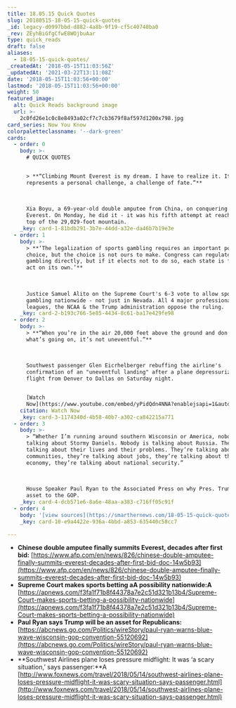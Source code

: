 ```yaml
---
title: 18.05.15 Quick Quotes
slug: 20180515-18-05-15-quick-quotes
_id: legacy-d0997bbd-d882-4a8b-9f19-cf5c40740ba0
_rev: ZEyhBiGfgCfwE8WOjbuAar
type: quick_reads
draft: false
aliases:
  - 18-05-15-quick-quotes/
_createdAt: '2018-05-15T11:03:56Z'
_updatedAt: '2021-03-22T13:11:08Z'
date: '2018-05-15T11:03:56+00:00'
lastmod: '2018-05-15T11:03:56+00:00'
weight: 50
featured_image:
  alt: Quick Reads background image
  url: >-
    2c0fd26e1c0c8e8493a02cf7c7cb3679f8af597d1200x798.jpg
card_series: Now You Know
colorpaletteclassname: '--dark-green'
cards:
  - order: 0
    body: >-
      # QUICK QUOTES


      > **“Climbing Mount Everest is my dream. I have to realize it. It also
      represents a personal challenge, a challenge of fate.”**  
        
        
        
      Xia Boyu, a 69-year-old double amputee from China, on conquering Mt.
      Everest. On Monday, he did it - it was his fifth attempt at reaching the
      top of the 29,029-foot mountain.
    _key: card-1-81bdb291-3b7e-44dd-a32e-da46b7b19e3e
  - order: 1
    body: >-
      > **‘The legalization of sports gambling requires an important policy
      choice, but the choice is not ours to make. Congress can regulate sports
      gambling directly, but if it elects not to do so, each state is free to
      act on its own.’**  
        
        
        
      Justice Samuel Alito on the Supreme Court's 6-3 vote to allow sports
      gambling nationwide - not just in Nevada. All 4 major professional sports
      leagues, the NCAA & the Trump administration oppose the ruling.
    _key: card-2-b193c766-5e85-4434-8c61-ba17e429fe98
  - order: 2
    body: >-
      > **“When you’re in the air 20,000 feet above the ground and don’t know
      what’s going on, it’s not uneventful.”**  
        
        
        
      Southwest passenger Glen Eicrhelberger rebuffing the airline's
      confirmation of an "uneventful landing" after a plane depressurized on a
      flight from Denver to Dallas on Saturday night.


      [Watch
      Now](https://www.youtube.com/embed/yPidQdn4NNA?enablejsapi=1&autoplay=1&rel=0)
    citation: Watch Now
    _key: card-3-1174340d-4b58-40b7-a302-ca842215a771
  - order: 3
    body: >-
      > “Whether I’m running around southern Wisconsin or America, nobody is
      talking about Stormy Daniels. Nobody is talking about Russia. They’re
      talking about their lives and their problems. They’re talking about their
      communities, they’re talking about jobs, they’re talking about the
      economy, they’re talking about national security.”  
        
        
        
      House Speaker Paul Ryan to the Associated Press on why Pres. Trump is an
      asset to the GOP.
    _key: card-4-dcb571e6-8a6e-48aa-a383-c716ff05c91f
  - order: 4
    body: '[view sources](https://smarthernews.com/18-05-15-quick-quotes/)'
    _key: card-10-e9a4422e-936a-4bbd-a853-635440c58cc7

---
```

* **Chinese double amputee finally summits Everest, decades after first bid:** [https://www.afp.com/en/news/826/chinese-double-amputee-finally-summits-everest-decades-after-first-bid-doc-14w5b93](https://www.afp.com/en/news/826/chinese-double-amputee-finally-summits-everest-decades-after-first-bid-doc-14w5b93)
* **Supreme Court makes sports betting aA possibility nationwide:A** [https://apnews.com/f3fa1f71b8f44378a7e2c51d321b13b4/Supreme-Court-makes-sports-betting-a-possibility-nationwide](https://apnews.com/f3fa1f71b8f44378a7e2c51d321b13b4/Supreme-Court-makes-sports-betting-a-possibility-nationwide)
* **Paul Ryan says Trump will be an asset for Republicans:** [https://abcnews.go.com/Politics/wireStory/paul-ryan-warns-blue-wave-wisconsin-gop-convention-55120692](https://abcnews.go.com/Politics/wireStory/paul-ryan-warns-blue-wave-wisconsin-gop-convention-55120692)
* **Southwest Airlines plane loses pressure midflight: It was ‘a scary situation,’ says passenger:**A [http://www.foxnews.com/travel/2018/05/14/southwest-airlines-plane-loses-pressure-midflight-it-was-scary-situation-says-passenger.html](http://www.foxnews.com/travel/2018/05/14/southwest-airlines-plane-loses-pressure-midflight-it-was-scary-situation-says-passenger.html)